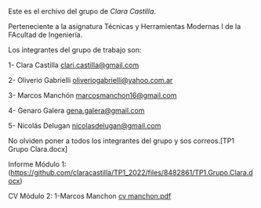 Este es el erchivo del grupo de *Clara Castilla*.

Perteneciente a la asignatura Técnicas y Herramientas Modernas I de la FAcultad de Ingeniería.

Los integrantes del grupo de trabajo son:

1- Clara Castilla <clari.castilla@gmail.com>

2- Oliverio Gabrielli <oliveriogabrielli@yahoo.com.ar>

3- Marcos Manchón <marcosmanchon16@gmail.com>

4- Genaro Galera <gena.galera@gmail.com>

5- Nicolás Delugan <nicolasdelugan@gmail.com>

No olviden poner a todos los integrantes del grupo y sos correos.[TP1 Grupo Clara.docx]

Informe Módulo 1:
(https://github.com/claracastilla/TP1_2022/files/8482861/TP1.Grupo.Clara.docx)

CV Módulo 2:
1-Marcos Manchon [cv manchon.pdf](https://github.com/claracastilla/TP1_2022/files/8517053/cv.manchon.pdf)



